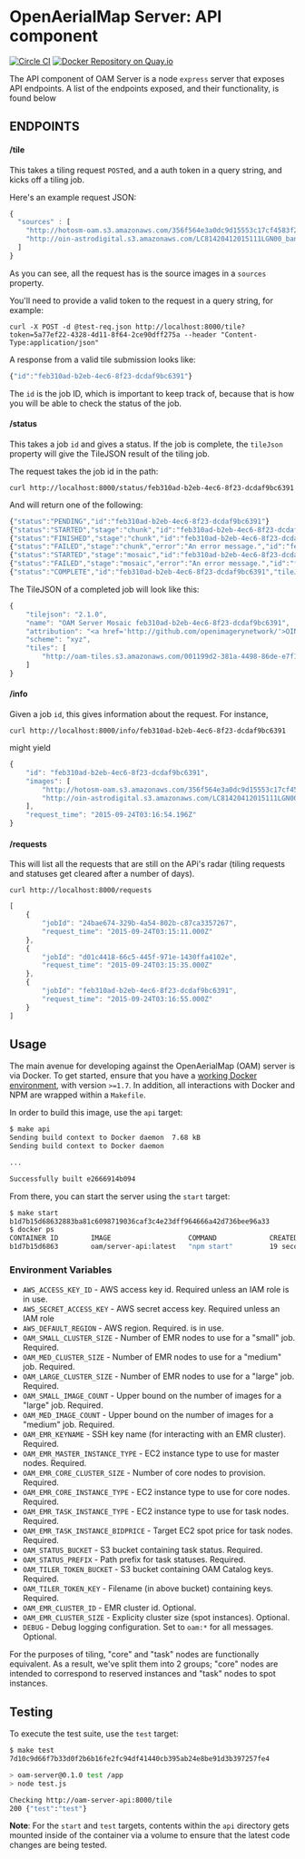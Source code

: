 # OpenAerialMap Server: API component

[![Circle CI](https://circleci.com/gh/hotosm/oam-server-api/tree/master.svg?style=svg)](https://circleci.com/gh/hotosm/oam-server-api/tree/master)
[![Docker Repository on Quay.io](https://quay.io/repository/hotosm/oam-server-api/status "Docker Repository on Quay.io")](https://quay.io/repository/hotosm/oam-server-api)

The API component of OAM Server is a node `express` server that exposes API
endpoints. A list of the endpoints exposed, and their functionality, is found
below

## ENDPOINTS

#### /tile

This takes a tiling request `POST`ed, and a auth token in a query string, and
kicks off a tiling job.

Here's an example request JSON:

```javascript
{
  "sources" : [
    "http://hotosm-oam.s3.amazonaws.com/356f564e3a0dc9d15553c17cf4583f21-0.tif",
    "http://oin-astrodigital.s3.amazonaws.com/LC81420412015111LGN00_bands_432.TIF"
  ]
}
```

As you can see, all the request has is the source images in a `sources`
property.

You'll need to provide a valid token to the request in a query string, for
example:

```
curl -X POST -d @test-req.json http://localhost:8000/tile?token=5a77ef22-4328-4d11-8f64-2ce90dff275a --header "Content-Type:application/json"
```

A response from a valid tile submission looks like:

```javascript
{"id":"feb310ad-b2eb-4ec6-8f23-dcdaf9bc6391"}
```

The `id` is the job ID, which is important to keep track of, because that is
how you will be able to check the status of the job.

#### /status

This takes a job `id` and gives a status. If the job is complete, the
`tileJson` property will give the TileJSON result of the tiling job.

The request takes the job id in the path:
```
curl http://localhost:8000/status/feb310ad-b2eb-4ec6-8f23-dcdaf9bc6391
```

And will return one of the following:
```javascript
{"status":"PENDING","id":"feb310ad-b2eb-4ec6-8f23-dcdaf9bc6391"}
{"status":"STARTED","stage":"chunk","id":"feb310ad-b2eb-4ec6-8f23-dcdaf9bc6391"}
{"status":"FINISHED","stage":"chunk","id":"feb310ad-b2eb-4ec6-8f23-dcdaf9bc6391"}
{"status":"FAILED","stage":"chunk","error":"An error message.","id":"feb310ad-b2eb-4ec6-8f23-dcdaf9bc6391"}
{"status":"STARTED","stage":"mosaic","id":"feb310ad-b2eb-4ec6-8f23-dcdaf9bc6391"}
{"status":"FAILED","stage":"mosaic","error":"An error message.","id":"feb310ad-b2eb-4ec6-8f23-dcdaf9bc6391"}
{"status":"COMPLETE","id":"feb310ad-b2eb-4ec6-8f23-dcdaf9bc6391","tileJson": {...} }
```

The TileJSON of a completed job will look like this:
```javascript
{
    "tilejson": "2.1.0",
    "name": "OAM Server Mosaic feb310ad-b2eb-4ec6-8f23-dcdaf9bc6391",
    "attribution": "<a href='http://github.com/openimagerynetwork/'>OIN contributors</a>",
    "scheme": "xyz",
    "tiles": [
        "http://oam-tiles.s3.amazonaws.com/001199d2-381a-4498-86de-e7f11da0a191/{z}/{x}/{y}.png"
    ]
}
```

#### /info

Given a job `id`, this gives information about the request. For instance,

```
curl http://localhost:8000/info/feb310ad-b2eb-4ec6-8f23-dcdaf9bc6391
```

might yield
```javascript
{
    "id": "feb310ad-b2eb-4ec6-8f23-dcdaf9bc6391",
    "images": [
        "http://hotosm-oam.s3.amazonaws.com/356f564e3a0dc9d15553c17cf4583f21-0.tif",
        "http://oin-astrodigital.s3.amazonaws.com/LC81420412015111LGN00_bands_432.TIF"
    ],
    "request_time": "2015-09-24T03:16:54.196Z"
}
```

#### /requests

This will list all the requests that are still on the APi's radar (tiling
requests and statuses get cleared after a number of days).

```
curl http://localhost:8000/requests
```

```javascript
[
    {
        "jobId": "24bae674-329b-4a54-802b-c87ca3357267",
        "request_time": "2015-09-24T03:15:11.000Z"
    },
    {
        "jobId": "d01c4418-66c5-445f-971e-1430ffa4102e",
        "request_time": "2015-09-24T03:15:35.000Z"
    },
    {
        "jobId": "feb310ad-b2eb-4ec6-8f23-dcdaf9bc6391",
        "request_time": "2015-09-24T03:16:55.000Z"
    }
]
```

## Usage

The main avenue for developing against the OpenAerialMap (OAM) server is via
Docker. To get started, ensure that you have a [working Docker
environment](https://docs.docker.com/machine/), with version `>=1.7`. In
addition, all interactions with Docker and NPM are wrapped within a `Makefile`.

In order to build this image, use the `api` target:

```bash
$ make api
Sending build context to Docker daemon  7.68 kB
Sending build context to Docker daemon

...

Successfully built e2666914b094
```

From there, you can start the server using the `start` target:

```bash
$ make start
b1d7b15d68632883ba81c6098719036caf3c4e23dff964666a42d736bee96a33
$ docker ps
CONTAINER ID        IMAGE                   COMMAND             CREATED             STATUS              PORTS                    NAMES
b1d7b15d6863        oam/server-api:latest   "npm start"         19 seconds ago      Up 16 seconds       0.0.0.0:8000->8000/tcp   oam-server-api
```

### Environment Variables

* `AWS_ACCESS_KEY_ID` - AWS access key id. Required unless an IAM role is in
  use.
* `AWS_SECRET_ACCESS_KEY` - AWS secret access key. Required unless an IAM role
* `AWS_DEFAULT_REGION` - AWS region. Required.
  is in use.
* `OAM_SMALL_CLUSTER_SIZE` - Number of EMR nodes to use for a "small" job.
  Required.
* `OAM_MED_CLUSTER_SIZE` - Number of EMR nodes to use for a "medium" job.
  Required.
* `OAM_LARGE_CLUSTER_SIZE` - Number of EMR nodes to use for a "large" job.
  Required.
* `OAM_SMALL_IMAGE_COUNT` - Upper bound on the number of images for a "large"
  job. Required.
* `OAM_MED_IMAGE_COUNT` - Upper bound on the number of images for a "medium"
  job.  Required.
* `OAM_EMR_KEYNAME` - SSH key name (for interacting with an EMR cluster). Required.
* `OAM_EMR_MASTER_INSTANCE_TYPE` - EC2 instance type to use for master nodes. Required.
* `OAM_EMR_CORE_CLUSTER_SIZE` - Number of core nodes to provision. Required.
* `OAM_EMR_CORE_INSTANCE_TYPE` - EC2 instance type to use for core nodes. Required.
* `OAM_EMR_TASK_INSTANCE_TYPE` - EC2 instance type to use for task nodes. Required.
* `OAM_EMR_TASK_INSTANCE_BIDPRICE` - Target EC2 spot price for task nodes. Required.
* `OAM_STATUS_BUCKET` - S3 bucket containing task status. Required.
* `OAM_STATUS_PREFIX` - Path prefix for task statuses. Required.
* `OAM_TILER_TOKEN_BUCKET` - S3 bucket containing OAM Catalog keys. Required.
* `OAM_TILER_TOKEN_KEY` - Filename (in above bucket) containing keys. Required.
* `OAM_EMR_CLUSTER_ID` - EMR cluster id. Optional.
* `OAM_EMR_CLUSTER_SIZE` - Explicity cluster size (spot instances). Optional.
* `DEBUG` - Debug logging configuration. Set to `oam:*` for all messages.
  Optional.

For the purposes of tiling, "core" and "task" nodes are functionally
equivalent. As a result, we've split them into 2 groups; "core" nodes are
intended to correspond to reserved instances and "task" nodes to spot
instances.

## Testing

To execute the test suite, use the `test` target:

```bash
$ make test
7d10c9d66f7b33d0f2b6b16fe2fc94df41440cb395ab24e8be91d3b397257fe4

> oam-server@0.1.0 test /app
> node test.js

Checking http://oam-server-api:8000/tile
200 {"test":"test"}
```

**Note**: For the `start` and `test` targets, contents within the `api`
directory gets mounted inside of the container via a volume to ensure that the
latest code changes are being tested.
